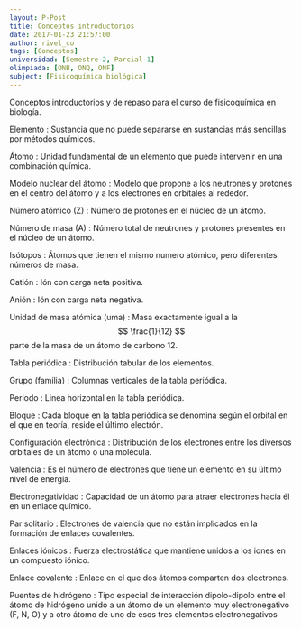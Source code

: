 ```yaml
---
layout: P-Post
title: Conceptos introductorios
date: 2017-01-23 21:57:00
author: rivel_co
tags: [Conceptos]
universidad: [Semestre-2, Parcial-1]
olimpiada: [ONB, ONQ, ONF]
subject: [Fisicoquímica biológica]
---
```


Conceptos introductorios y de repaso para el curso de fisicoquímica en biología.

Elemento
 : Sustancia que no puede separarse en sustancias más sencillas por métodos químicos.

Átomo
 : Unidad fundamental de un elemento que puede intervenir en una combinación química.

Modelo nuclear del átomo
 : Modelo que propone a los neutrones y protones en el centro del átomo y a los electrones en orbitales al rededor.

Número atómico (Z)
 : Número de protones en el núcleo de un átomo.

Número de masa (A)
 : Número total de neutrones y protones presentes en el núcleo de un átomo.

Isótopos
 : Átomos que tienen el mismo numero atómico, pero diferentes números de masa.

Catión
 : Ión con carga neta positiva.

Anión
 : Ión con carga neta negativa.

Unidad de masa atómica (uma)
 : Masa exactamente igual a la $$ \frac{1}{12} $$ parte de la masa de un átomo de carbono 12.

Tabla periódica
 : Distribución tabular de los elementos.

Grupo (familia)
 : Columnas verticales de la tabla periódica.

Periodo
 : Linea horizontal en la tabla periódica.

Bloque
 : Cada bloque en la tabla periódica se denomina según el orbital en el que en teoría, reside el último electrón.

Configuración electrónica
 : Distribución de los electrones entre los diversos orbitales de un átomo o una molécula.

Valencia
 : Es el número de electrones que tiene un elemento en su último nivel de energía.

Electronegatividad
 : Capacidad de un átomo para atraer electrones hacia él en un enlace químico.

Par solitario
 : Electrones de valencia que no están implicados en la formación de enlaces covalentes.

Enlaces iónicos
 : Fuerza electrostática que mantiene unidos a los iones en un compuesto iónico.

Enlace covalente
 : Enlace en el que dos átomos comparten dos electrones.

Puentes de hidrógeno
 : Tipo especial de interacción dipolo-dipolo entre el átomo de hidrógeno unido a un átomo de un elemento muy electronegativo (F, N, O) y a otro átomo de uno de esos tres elementos electronegativos
